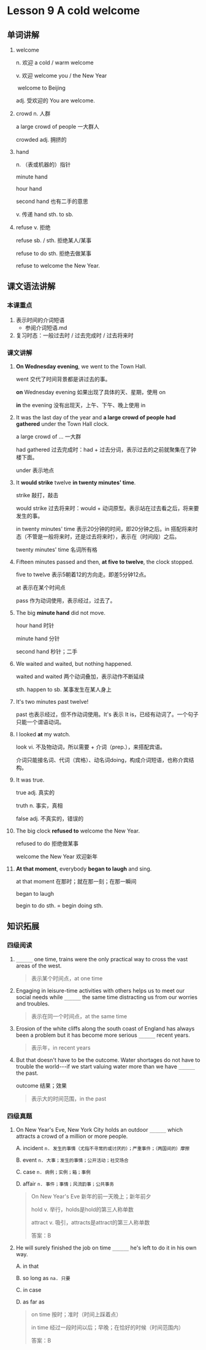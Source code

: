 # Lesson 9 A cold welcome

## 单词讲解

1. welcome

   n. 欢迎  a cold / warm welcome

   v. 欢迎  welcome you / the New Year

   ​              welcome to Beijing

   adj. 受欢迎的  You are welcome.



2. crowd n. 人群

   a large crowd of people 一大群人

   crowded adj. 拥挤的



3. hand

   n. （表或机器的）指针

   minute hand

   hour hand

   second hand 也有二手的意思

   v. 传递  hand sth. to sb.



4. refuse v. 拒绝

   refuse sb. / sth.    拒绝某人/某事

   refuse to do sth.  拒绝去做某事

   refuse to welcome the New Year.



## 课文语法讲解

### 本课重点

1. 表示时间的介词短语
   - 参阅介词短语.md
2. 复习时态：一般过去时 / 过去完成时 / 过去将来时



### 课文讲解

1. **On Wednesday evening**, we went to the Town Hall.

   went 交代了时间背景都是讲过去的事。

   **on** Wednesday evening  如果出现了具体的天、星期，使用 on

   **in** the evening 没有出现天，上午、下午、晚上使用 in



2. It was the last day of the year and **a large crowd of people** **had gathered** under the Town Hall clock.

   a large crowd of ... 一大群

   had gathered  过去完成时：had + 过去分词，表示过去的之前就聚集在了钟楼下面。

   under 表示地点



3. It **would strike** twelve **in twenty minutes' time**.

   strike 敲打，敲击

   would strike 过去将来时：would + 动词原型。表示站在过去看之后，将来要发生的事。

   in twenty minutes' time 表示20分钟的时间，即20分钟之后。in 搭配将来时态（不管是一般将来时，还是过去将来时），表示在（时间段）之后。
   
   twenty minutes' time 名词所有格
   
   


4. Fifteen minutes passed and then, **at five to twelve**, the clock stopped.

   five to twelve 表示5朝着12的方向走。即差5分钟12点。

   at 表示在某个时间点

   pass 作为动词使用，表示经过，过去了。
   
   


5. The big **minute hand** did not move.

   hour hand 时针

   minute hand 分针

   second hand 秒针；二手
   
   
   
6. We waited and waited, but nothing happened.

   waited and waited 两个动词叠加，表示动作不断延续

   sth. happen to sb. 某事发生在某人身上

   

7. It's two minutes past twelve!

   past 也表示经过，但不作动词使用。It's 表示 It is，已经有动词了。一个句子只能一个谓语动词。



8. I looked **at** my watch.

   look vi. 不及物动词，所以需要 + 介词（prep.），来搭配宾语。

   介词只能接名词、代词（宾格）、动名词doing，构成介词短语，也称介宾结构。



9. It was true.

   true adj. 真实的

   truth n. 事实，真相

   false adj. 不真实的，错误的



10. The big clock **refused to** welcome the New Year.

    refused to do 拒绝做某事

    welcome the New Year 欢迎新年



11. **At that moment**, everybody **began to laugh** and sing.

    at that moment 在那时；就在那一刻；在那一瞬间

    began to laugh

    begin to do sth. = begin doing sth.



## 知识拓展

### 四级阅读

1. `______` one time, trains were the only practical way to cross the vast areas of the west.

   > 表示某个时间点，at one time



2. Engaging in leisure-time activities with others helps us to meet our social needs while `______` the same time distracting us from our worries and troubles.

   > 表示在同一个时间点，at the same time



3. Erosion of the white cliffs along the south coast of England has always been a problem but it has become more serious `______` recent years.

   > 表示年，in recent years



4. But that doesn't have to be the outcome. Water shortages do not have to trouble the world---if we start valuing water more than we have `______` the past.

   outcome 结果；效果

   > 表示大的时间范围，in the past



### 四级真题

1. On New Year's Eve, New York City holds an outdoor `______` which attracts a crowd of a million or more people.

   A. incident `n. 发生的事情（尤指不寻常的或讨厌的）；严重事件；（两国间的）摩擦`

   B. event `n. 大事；发生的事情；公开活动；社交场合`

   C. case `n. 病例；实例；箱；事例`

   D. affair `n. 事件；事情；风流韵事；公共事务`
   
   > On New Year's Eve 新年的前一天晚上；新年前夕
   >
   > hold v. 举行，holds是hold的第三人称单数
   >
   > attract v. 吸引，attracts是attract的第三人称单数
   >
   > 答案：B



2. He will surely finished the job on time `______` he's left to do it in his own way.

   A. in that

   B. so long as `na. 只要`

   C. in case

   D. as far as
   
   > on time 按时；准时（时间上踩着点）
   >
   > in time 经过一段时间以后；早晚；在恰好的时候（时间范围内）
   >
   > 答案：B